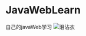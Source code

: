 # JavaWebLearn

自己的javaWeb学习
![泪沾衣](https://user-images.githubusercontent.com/100383563/204133413-6ffed31d-4b42-4e9f-8a7e-5d33a0d599cc.png)
